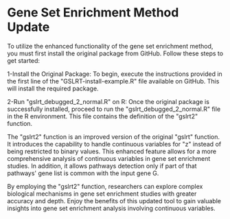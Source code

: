 # Gene Set Enrichment Method Update

To utilize the enhanced functionality of the gene set enrichment method, you must first install the original package from GitHub. Follow these steps to get started:

1-Install the Original Package:
To begin, execute the instructions provided in the first line of the "GSLRT-install-example.R" file available on GitHub. This will install the required package.

2-Run "gslrt_debugged_2_normal.R" on R:
Once the original package is successfully installed, proceed to run the "gslrt_debugged_2_normal.R" file in the R environment. This file contains the definition of the "gslrt2" function.

The "gslrt2" function is an improved version of the original "gslrt" function. It introduces the capability to handle continuous variables for "z" instead of being restricted to binary values. This enhanced feature allows for a more comprehensive analysis of continuous variables in gene set enrichment studies. In addition, it allows pathways detection only if part of that pathways' gene list is common with the input gene G.

By employing the "gslrt2" function, researchers can explore complex biological mechanisms in gene set enrichment studies with greater accuracy and depth. Enjoy the benefits of this updated tool to gain valuable insights into gene set enrichment analysis involving continuous variables.
